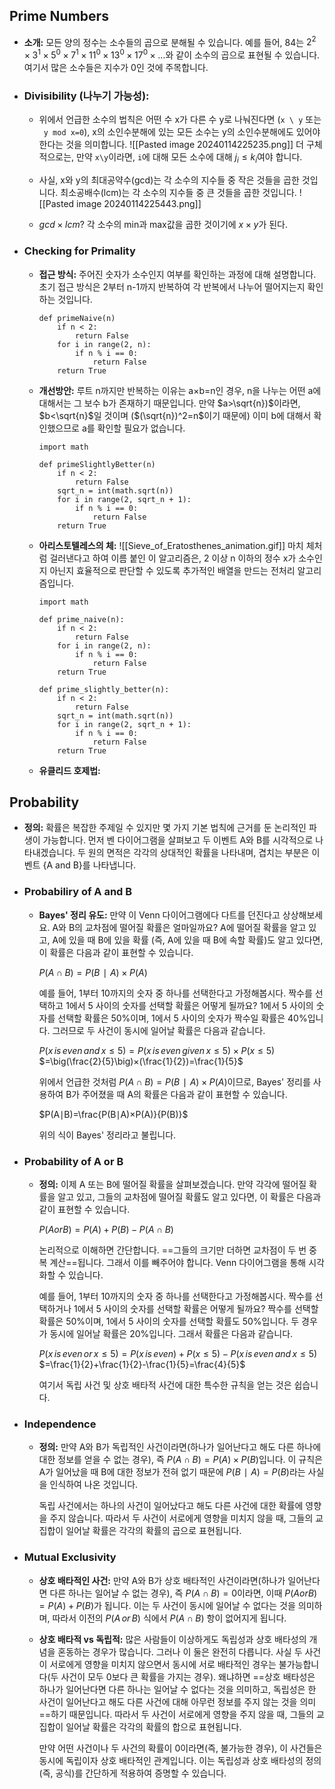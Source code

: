 ## Prime Numbers
- **소개:**
	모든 양의 정수는 소수들의 곱으로 분해될 수 있습니다. 예를 들어, 84는 $2^2×3^1×5^0×7^1×11^0×13^0×17^0×…$와 같이 소수의 곱으로 표현될 수 있습니다. 여기서 많은 소수들은 지수가 0인 것에 주목합니다.
	
- ### Divisibility (나누기 가능성):
	
	- 위에서 언급한 소수의 법칙은 어떤 수 x가 다른 수 y로 나눠진다면 (`x \ y` 또는 ` y mod x=0`), x의 소인수분해에 있는 모든 소수는 y의 소인수분해에도 있어야 한다는 것을 의미합니다. 
		  ![[Pasted image 20240114225235.png]]
		더 구체적으로는, 만약 `x\y`이라면, `i`에 대해 모든 소수에 대해 $j_i≤k_i$여야 합니다.
	    
	- 사실, x와 y의 최대공약수(gcd)는 각 소수의 지수들 중 작은 것들을 곱한 것입니다. 최소공배수(lcm)는 각 소수의 지수들 중 큰 것들을 곱한 것입니다.
	    ![[Pasted image 20240114225443.png]]
	- $gcd \times lcm$?
		각 소수의 min과 max값을 곱한 것이기에 $x \times y$가 된다.
- ### Checking for Primality
	- **접근 방식:**
		주어진 숫자가 소수인지 여부를 확인하는 과정에 대해 설명합니다. 초기 접근 방식은 2부터 n-1까지 반복하여 각 반복에서 나누어 떨어지는지 확인하는 것입니다.
		
		```run-python
		def primeNaive(n)
		    if n < 2:
		        return False
		    for i in range(2, n):
		        if n % i == 0:
		            return False
		    return True
		```
	- **개선방안:**
		루트 n까지만 반복하는 이유는 a×b=n인 경우, n을 나누는 어떤 a에 대해서는 그 보수 b가 존재하기 때문입니다. 만약 $a>\sqrt{n})$이라면, $b<\sqrt{n}$일 것이며 ($(\sqrt{n})^2=n$이기 때문에) 이미 b에 대해서 확인했으므로 a를 확인할 필요가 없습니다.
		```run-python
		import math
		
		def primeSlightlyBetter(n)
		    if n < 2:
		        return False
		    sqrt_n = int(math.sqrt(n))
		    for i in range(2, sqrt_n + 1):
		        if n % i == 0:
		            return False
		    return True
		```
	- **아리스토텔레스의 체:**
		  ![[Sieve_of_Eratosthenes_animation.gif]]
		  마치 체처럼 걸러낸다고 하여 이름 붙인 이 알고리즘은, 2 이상 n 이하의 정수 x가 소수인지 아닌지 효율적으로 판단할 수 있도록 추가적인 배열을 만드는 전처리 알고리즘입니다.
		```run-python
		import math
		
		def prime_naive(n):
		    if n < 2:
		        return False
		    for i in range(2, n):
		        if n % i == 0:
		            return False
		    return True
		
		def prime_slightly_better(n):
		    if n < 2:
		        return False
		    sqrt_n = int(math.sqrt(n))
		    for i in range(2, sqrt_n + 1):
		        if n % i == 0:
		            return False
		    return True
		```
	- **유클리드 호제법:**
		
## Probability
- **정의:**
	확률은 복잡한 주제일 수 있지만 몇 가지 기본 법칙에 근거를 둔 논리적인 파생이 가능합니다. 먼저 벤 다이어그램을 살펴보고 두 이벤트 A와 B를 시각적으로 나타내겠습니다. 두 원의 면적은 각각의 상대적인 확률을 나타내며, 겹치는 부분은 이벤트 {A and B}를 나타냅니다.
- ### Probabiliry of A and B
	- **Bayes' 정리 유도:**
		만약 이 Venn 다이어그램에다 다트를 던진다고 상상해보세요. A와 B의 교차점에 떨어질 확률은 얼마일까요? A에 떨어질 확률을 알고 있고, A에 있을 때 B에 있을 확률 (즉, A에 있을 때 B에 속할 확률)도 알고 있다면, 이 확률은 다음과 같이 표현할 수 있습니다.
		
		$P(A∩B)=P(B∣A)×P(A)$
		
		예를 들어, 1부터 10까지의 숫자 중 하나를 선택한다고 가정해봅시다. 짝수를 선택하고 1에서 5 사이의 숫자를 선택할 확률은 어떻게 될까요? 1에서 5 사이의 숫자를 선택할 확률은 50%이며, 1에서 5 사이의 숫자가 짝수일 확률은 40%입니다. 그러므로 두 사건이 동시에 일어날 확률은 다음과 같습니다.
		
		$P(x\,is\,even\,and\,x≤5)=P(x\,is\,even\,given\,x≤5)×P(x≤5)$
		$=\big(\frac{2}{5}\big)×(\frac{1}{2})=\frac{1}{5}$
		
		위에서 언급한 것처럼 $P(A∩B)=P(B∣A)×P(A)$이므로, Bayes' 정리를 사용하여 B가 주어졌을 때 A의 확률은 다음과 같이 표현할 수 있습니다.
		
		$P(A∣B)=\frac{P(B∣A)×P(A)}{P(B)}​$
		
		위의 식이 Bayes' 정리라고 불립니다.
- ### Probability of A or B
	- **정의:**
		이제 A 또는 B에 떨어질 확률을 살펴보겠습니다. 만약 각각에 떨어질 확률을 알고 있고, 그들의 교차점에 떨어질 확률도 알고 있다면, 이 확률은 다음과 같이 표현할 수 있습니다.
		
		$P(A or B)=P(A)+P(B)−P(A∩B)$
		
		논리적으로 이해하면 간단합니다. ==그들의 크기만 더하면 교차점이 두 번 중복 계산==됩니다. 그래서 이를 빼주어야 합니다. Venn 다이어그램을 통해 시각화할 수 있습니다.
		
		예를 들어, 1부터 10까지의 숫자 중 하나를 선택한다고 가정해봅시다. 짝수를 선택하거나 1에서 5 사이의 숫자를 선택할 확률은 어떻게 될까요? 짝수를 선택할 확률은 50%이며, 1에서 5 사이의 숫자를 선택할 확률도 50%입니다. 두 경우가 동시에 일어날 확률은 20%입니다. 그래서 확률은 다음과 같습니다.
		
		$P(x \,is \,even\, or\, x≤5)=P(x\, is\, even)+P(x≤5)−P(x\, is \,even\, and\, x≤5)$
		$=\frac{1}{2}+\frac{1}{2}-\frac{1}{5}=\frac{4}{5}$
		
		여기서 독립 사건 및 상호 배타적 사건에 대한 특수한 규칙을 얻는 것은 쉽습니다.
- ### Independence
	- **정의:**
		만약 A와 B가 독립적인 사건이라면(하나가 일어난다고 해도 다른 하나에 대한 정보를 얻을 수 없는 경우), 즉 $P(A∩B)=P(A)×P(B)$입니다. 이 규칙은 A가 일어났을 때 B에 대한 정보가 전혀 없기 때문에 $P(B∣A)=P(B)$라는 사실을 인식하여 나온 것입니다.
		
		독립 사건에서는 하나의 사건이 일어났다고 해도 다른 사건에 대한 확률에 영향을 주지 않습니다. 따라서 두 사건이 서로에게 영향을 미치지 않을 때, 그들의 교집합이 일어날 확률은 각각의 확률의 곱으로 표현됩니다.
- ### Mutual Exclusivity
	- **상호 배타적인 사건:**
		만약 A와 B가 상호 배타적인 사건이라면(하나가 일어난다면 다른 하나는 일어날 수 없는 경우), 즉 $P(A∩B)=0$이라면, 이때 $P(A or B)=P(A)+P(B)$가 됩니다. 이는 두 사건이 동시에 일어날 수 없다는 것을 의미하며, 따라서 이전의 $P(A\,or\,B)$ 식에서 $P(A∩B)$ 항이 없어지게 됩니다.
		
	- **상호 배타적 vs 독립적:**
		많은 사람들이 이상하게도 독립성과 상호 배타성의 개념을 혼동하는 경우가 많습니다. 그러나 이 둘은 완전히 다릅니다. 사실 두 사건이 서로에게 영향을 미치지 않으면서 동시에 서로 배타적인 경우는 불가능합니다(두 사건이 모두 0보다 큰 확률을 가지는 경우). 왜냐하면 ==상호 배타성은 하나가 일어난다면 다른 하나는 일어날 수 없다는 것을 의미하고, 독립성은 한 사건이 일어난다고 해도 다른 사건에 대해 아무런 정보를 주지 않는 것을 의미==하기 때문입니다. 따라서 두 사건이 서로에게 영향을 주지 않을 때, 그들의 교집합이 일어날 확률은 각각의 확률의 합으로 표현됩니다.
		
		만약 어떤 사건이나 두 사건의 확률이 0이라면(즉, 불가능한 경우), 이 사건들은 동시에 독립이자 상호 배타적인 관계입니다. 이는 독립성과 상호 배타성의 정의(즉, 공식)를 간단하게 적용하여 증명할 수 있습니다.